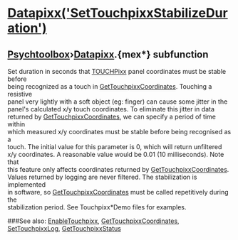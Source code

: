 # [Datapixx('SetTouchpixxStabilizeDuration')](Datapixx-SetTouchpixxStabilizeDuration) 
## [Psychtoolbox](Pyschtoolbox)&#8250;[Datapixx](Datapixx).{mex*} subfunction


Set duration in seconds that [TOUCHPixx](TOUCHPixx) panel coordinates must be stable before  
being recognized as a touch in [GetTouchpixxCoordinates](GetTouchpixxCoordinates). Touching a resistive  
panel very lightly with a soft object (eg: finger) can cause some jitter in the  
panel's calculated x/y touch coordinates. To eliminate this jitter in data  
returned by [GetTouchpixxCoordinates](GetTouchpixxCoordinates), we can specify a period of time within  
which measured x/y coordinates must be stable before being recognised as a  
touch. The initial value for this parameter is 0, which will return unfiltered  
x/y coordinates. A reasonable value would be 0.01 (10 milliseconds). Note that  
this feature only affects coordinates returned by [GetTouchpixxCoordinates](GetTouchpixxCoordinates).  
Values returned by logging are never filtered. The stabilization is implemented  
in software, so [GetTouchpixxCoordinates](GetTouchpixxCoordinates) must be called repetitively during the  
stabilization period. See Touchpixx\*Demo files for examples.  
  


###See also:
[EnableTouchpixx](Datapixx-EnableTouchpixx), [GetTouchpixxCoordinates](Datapixx-GetTouchpixxCoordinates), [SetTouchpixxLog](Datapixx-SetTouchpixxLog), [GetTouchpixxStatus](Datapixx-GetTouchpixxStatus)
